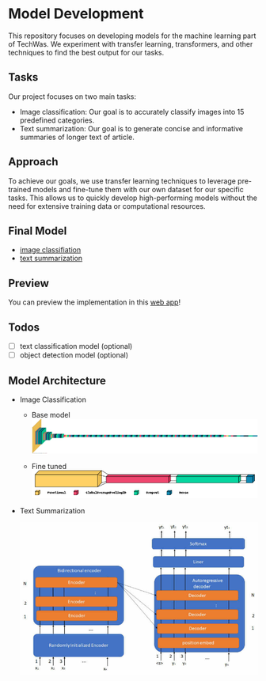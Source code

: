 # Model Development

This repository focuses on developing models for the machine learning part of TechWas. We experiment with transfer learning, transformers, and other techniques to find the best output for our tasks.

## Tasks

Our project focuses on two main tasks:

- Image classification: Our goal is to accurately classify images into 15 predefined categories.
- Text summarization: Our goal is to generate concise and informative summaries of longer text of article.

## Approach

To achieve our goals, we use transfer learning techniques to leverage pre-trained models and fine-tune them with our own dataset for our specific tasks. This allows us to quickly develop high-performing models without the need for extensive training data or computational resources.

## Final Model

- [image classifiation](task_comp-vis/e-waste_xception_v1.ipynb)
- [text summarization](task_nlp/finetuning_bartlargecnn.ipynb)

## Preview

You can preview the implementation in this [web app](https://techwas-ml-preview.streamlit.app/)!

## Todos

- [ ] text classification model (optional)
- [ ] object detection model (optional)

## Model Architecture

- Image Classification

  - Base model
    ![base](docs/img/img-base.png)

  - Fine tuned
    ![fine-tuned](docs/img/img-fine-tuned.png)

- Text Summarization

  ![transformers](docs/img/bart.png)

